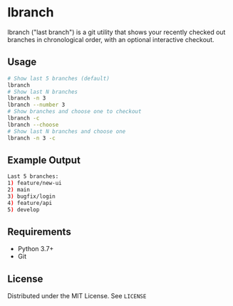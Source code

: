 # lbranch
lbranch ("last branch") is a git utility that shows your recently checked out branches in chronological order, with an optional interactive checkout.

## Usage
```bash
# Show last 5 branches (default)
lbranch
# Show last N branches
lbranch -n 3
lbranch --number 3
# Show branches and choose one to checkout
lbranch -c
lbranch --choose
# Show last N branches and choose one
lbranch -n 3 -c
```

## Example Output
```bash
Last 5 branches:
1) feature/new-ui
2) main
3) bugfix/login
4) feature/api
5) develop
```

## Requirements
- Python 3.7+
- Git

## License
Distributed under the MIT License. See `LICENSE`